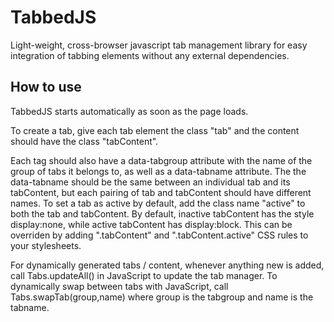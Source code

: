 # TabbedJS
Light-weight, cross-browser javascript tab management library for easy integration of tabbing elements without any external dependencies.

## How to use
TabbedJS starts automatically as soon as the page loads.

To create a tab, give each tab element the class "tab" and the content should have the class "tabContent".

Each tag should also have a data-tabgroup attribute with the name of the group of tabs it belongs to, as well as a data-tabname attribute. The the data-tabname should be the same between an individual tab and its tabContent, but each pairing of tab and tabContent should have different names.
To set a tab as active by default, add the class name "active" to both the tab and tabContent. By default, inactive tabContent has the style display:none, while active tabContent has display:block. This can be overriden by adding ".tabContent" and ".tabContent.active" CSS rules to your stylesheets.

For dynamically generated tabs / content, whenever anything new is added, call Tabs.updateAll() in JavaScript to update the tab manager.
To dynamically swap between tabs with JavaScript, call Tabs.swapTab(group,name) where group is the tabgroup and name is the tabname.